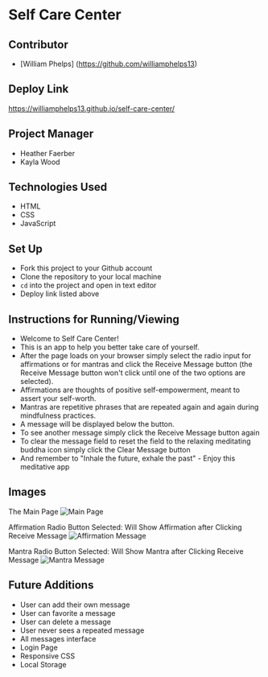# Self Care Center

## Contributor
- [William Phelps] (https://github.com/williamphelps13)

## Deploy Link
https://williamphelps13.github.io/self-care-center/

## Project Manager
- Heather Faerber
- Kayla Wood

## Technologies Used
- HTML
- CSS
- JavaScript

## Set Up
- Fork this project to your Github account
- Clone the repository to your local machine
- `cd` into the project and open in text editor
- Deploy link listed above

## Instructions for Running/Viewing
- Welcome to Self Care Center!
- This is an app to help you better take care of yourself.
- After the page loads on your browser simply select the radio input for affirmations or for mantras and click the Receive Message button (the Receive Message button won't click until one of the two options are selected).
- Affirmations are thoughts of positive self-empowerment, meant to assert your self-worth.
- Mantras are repetitive phrases that are repeated again and again during mindfulness practices.
- A message will be displayed below the button.
- To see another message simply click the Receive Message button again
- To clear the message field to reset the field to the relaxing meditating buddha icon simply click the Clear Message button
- And remember to "Inhale the future, exhale the past" - Enjoy this meditative app

## Images
The Main Page
![Main Page](https://user-images.githubusercontent.com/22990386/120126508-bcf04a80-c179-11eb-9dcc-6e55c64d08e7.png)

Affirmation Radio Button Selected: Will Show Affirmation after Clicking Receive Message
![Affirmation Message](https://user-images.githubusercontent.com/22990386/120126675-4273fa80-c17a-11eb-8173-17080e362568.png)

Mantra Radio Button Selected: Will Show Mantra after Clicking Receive Message
![Mantra Message](https://user-images.githubusercontent.com/22990386/120126635-296b4980-c17a-11eb-93c0-36f8e9354ab6.png)


## Future Additions
- User can add their own message
- User can favorite a message
- User can delete a message
- User never sees a repeated message
- All messages interface
- Login Page
- Responsive CSS
- Local Storage
